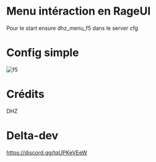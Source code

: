 # Menu intéraction en RageUI
Pour le start ensure dhz_menu_f5 dans le server cfg

# Config simple
![f5](https://user-images.githubusercontent.com/75448882/135714207-1ce64f23-106f-4e37-89b0-065312f3301d.png)

# Crédits
DHZ

# Delta-dev 
https://discord.gg/tqUPKeVEeW
